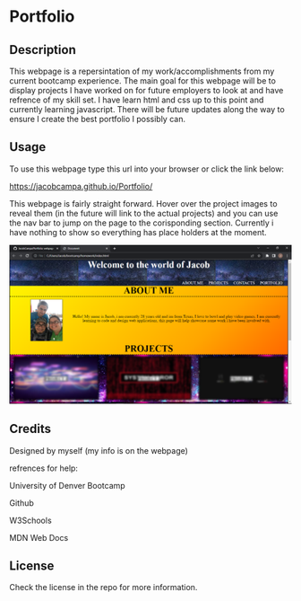 # Portfolio

## Description

This webpage is a repersintation of my work/accomplishments from my current bootcamp experience. The main goal for this webpage will be to display projects I have worked on for future employers to look at and have refrence of my skill set. I have learn html and css up to this point and currently learning javascript. There will be future updates along the way to ensure I create the best portfolio I possibly can.


## Usage
To use this webpage type this url into your browser or click the link below:

https://jacobcampa.github.io/Portfolio/

This webpage is fairly straight forward. Hover over the project images to reveal them (in the future will link to the actual projects) and you can use the nav bar to jump on the page to the corisponding section. Currently i have nothing to show so everything has place holders at the moment.

![screenshot of the webpage](./Assets/images/Screenshot%20(1).png)

## Credits

Designed by myself (my info is on the webpage)

refrences for help:

University of Denver Bootcamp

Github

W3Schools

MDN Web Docs

## License

Check the license in the repo for more information.
